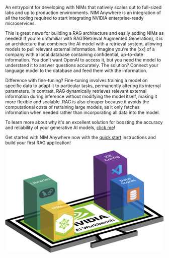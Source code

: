 
An entrypoint for developing with NIMs that natively scales out to full-sized labs and up to production environments. NIM Anywhere is an integration of all the tooling required to start integrating NVIDIA enterprise-ready microservices.

This is great news for building a RAG architecture and easily adding NIMs as needed! If you're unfamiliar with RAG(Retrieval Augmented Generation), it is an architecture that combines the AI model with a retrieval system, allowing models to pull relevant external information. Imagine you're the [xx] of a company with a local database containing confidential, up-to-date information. You don’t want OpenAI to access it, but you need the model to understand it to answer questions accurately. The solution? Connect your language model to the database and feed them with the information. 

Difference with fine-tuning? Fine-tuning involves training a model on specific data to adapt it to particular tasks, permanently altering its internal parameters. In contrast, RAG dynamically retrieves relevant external information during inference without modifying the model itself, making it more flexible and scalable. RAG is also cheaper because it avoids the computational costs of retraining large models, as it only fetches information when needed rather than incorporating all data into the model.

To learn more about why it's an excellent solution for boosting the accuracy and reliability of your generative AI models, [click me](https://blogs.nvidia.com/blog/what-is-retrieval-augmented-generation/)!

Get started with NIM Anywhere now with the [quick start](#quick-start) instructions and build your first RAG application!

![NIM Anywhere Screenshot](_static/nim-anywhere.png)

